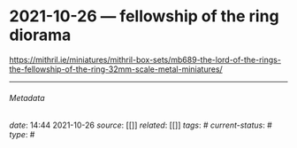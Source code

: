 # 2021-10-26 — fellowship of the ring diorama

https://mithril.ie/miniatures/mithril-box-sets/mb689-the-lord-of-the-rings-the-fellowship-of-the-ring-32mm-scale-metal-miniatures/

---

###### Metadata

*date*: 14:44 2021-10-26
*source*: [[]]
*related*: [[]]
*tags*: #
*current-status*: #
*type*: #